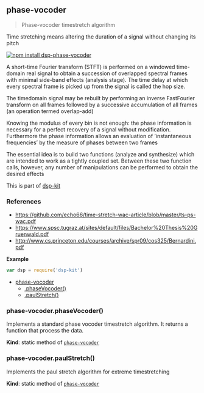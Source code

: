 <a name="module_phase-vocoder"></a>

## phase-vocoder
> Phase-vocoder timestretch algorithm

Time stretching means altering the duration of a signal without changing its pitch

[![npm install dsp-phase-vocoder](https://nodei.co/npm/dsp-phase-vocoder.png?mini=true)](https://npmjs.org/package/dsp-phase-vocoder/)

A short-time Fourier transform (STFT) is performed on a windowed time-domain
real signal to obtain a succession of overlapped spectral frames with minimal
side-band effects (analysis stage). The time delay at which every spectral
frame is picked up from the signal is called the hop size.

The timedomain signal may be rebuilt by performing an inverse FastFourier
transform on all frames followed by a successive accumulation of all frames
(an operation termed overlap-add)

Knowing the modulus of every bin is not enough: the phase information is
necessary for a perfect recovery of a signal without modification.
Furthermore the phase information allows an evaluation of ’instantaneous
frequencies’ by the measure of phases between two frames

The essential idea is to build two functions (analyze and
synthesize) which are intended to work as a tightly coupled set. Between
these two function calls, however, any number of manipulations can be
performed to obtain the desired effects

This is part of [dsp-kit](https://github.com/oramics/dsp-kit)

### References

- https://github.com/echo66/time-stretch-wac-article/blob/master/ts-ps-wac.pdf
- https://www.spsc.tugraz.at/sites/default/files/Bachelor%20Thesis%20Gruenwald.pdf
- http://www.cs.princeton.edu/courses/archive/spr09/cos325/Bernardini.pdf

**Example**  
```js
var dsp = require('dsp-kit')
```

* [phase-vocoder](#module_phase-vocoder)
    * [.phaseVocoder()](#module_phase-vocoder.phaseVocoder)
    * [.paulStretch()](#module_phase-vocoder.paulStretch)

<a name="module_phase-vocoder.phaseVocoder"></a>

### phase-vocoder.phaseVocoder()
Implements a standard phase vocoder timestretch algorithm. It returns a
function that process the data.

**Kind**: static method of <code>[phase-vocoder](#module_phase-vocoder)</code>  
<a name="module_phase-vocoder.paulStretch"></a>

### phase-vocoder.paulStretch()
Implements the paul stretch algorithm for extreme timestretching

**Kind**: static method of <code>[phase-vocoder](#module_phase-vocoder)</code>  
